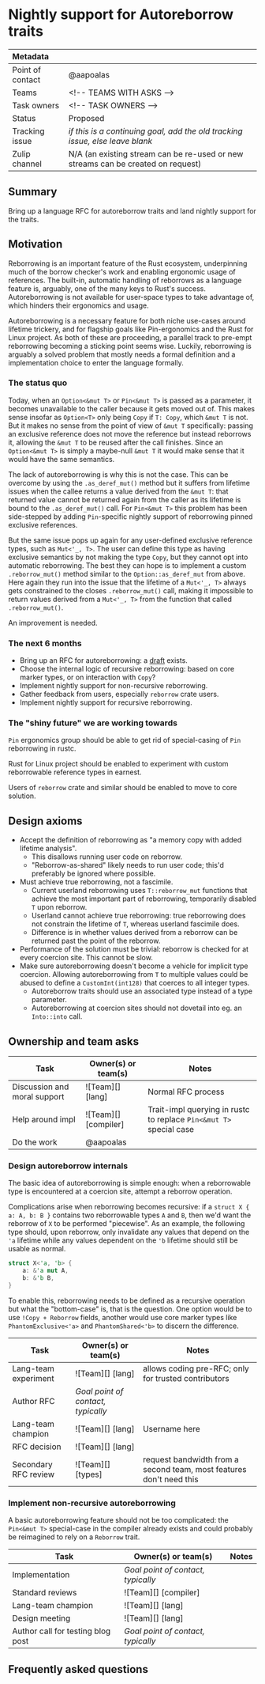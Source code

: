 # Nightly support for Autoreborrow traits

| Metadata         |                                                                                  |
|:-----------------|----------------------------------------------------------------------------------|
| Point of contact | @aapoalas                                   |
| Teams            | &lt;!-- TEAMS WITH ASKS --&gt;                                                   |
| Task owners      | &lt;!-- TASK OWNERS --&gt;                                                       |
| Status           | Proposed                                                                         |
| Tracking issue   | *if this is a continuing goal, add the old tracking issue, else leave blank*     |
| Zulip channel    | N/A (an existing stream can be re-used or new streams can be created on request) |

## Summary

Bring up a language RFC for autoreborrow traits and land nightly support for the traits.

## Motivation

Reborrowing is an important feature of the Rust ecosystem, underpinning much of the borrow checker's work and
enabling ergonomic usage of references. The built-in, automatic handling of reborrows as a language feature
is, arguably, one of the many keys to Rust's success. Autoreborrowing is not available for user-space types
to take advantage of, which hinders their ergonomics and usage.

Autoreborrowing is a necessary feature for both niche use-cases around lifetime trickery, and for flagship
goals like Pin-ergonomics and the Rust for Linux project. As both of these are proceeding, a parallel track
to pre-empt reborrowing becoming a sticking point seems wise. Luckily, reborrowing is arguably a solved
problem that mostly needs a formal definition and a implementation choice to enter the language formally.

### The status quo

Today, when an `Option<&mut T>` or `Pin<&mut T>` is passed as a parameter, it becomes unavailable to the
caller because it gets moved out of. This makes sense insofar as `Option<T>` only being `Copy` if `T: Copy`,
which `&mut T` is not. But it makes no sense from the point of view of `&mut T` specifically: passing an
exclusive reference does not move the reference but instead reborrows it, allowing the `&mut T` to be reused
after the call finishes. Since an `Option<&mut T>` is simply a maybe-null `&mut T` it would make sense that
it would have the same semantics.

The lack of autoreborrowing is why this is not the case. This can be overcome by using the `.as_deref_mut()`
method but it suffers from lifetime issues when the callee returns a value derived from the `&mut T`: that
returned value cannot be returned again from the caller as its lifetime is bound to the `.as_deref_mut()`
call. For `Pin<&mut T>` this problem has been side-stepped by adding `Pin`-specific nightly support of
reborrowing pinned exclusive references.

But the same issue pops up again for any user-defined exclusive reference types, such as `Mut<'_, T>`. The
user can define this type as having exclusive semantics by not making the type `Copy`, but they cannot opt
into automatic reborrowing. The best they can hope is to implement a custom `.reborrow_mut()` method similar
to the `Option::as_deref_mut` from above. Here again they run into the issue that the lifetime of a
`Mut<'_, T>` always gets constrained to the closes `.reborrow_mut()` call, making it impossible to return
values derived from a `Mut<'_, T>` from the function that called `.reborrow_mut()`.

An improvement is needed.

### The next 6 months

- Bring up an RFC for autoreborrowing: a
  [draft](https://github.com/aapoalas/rfcs/blob/autoreborrow-traits/text/0000-autoreborrow-traits.md) exists.
- Choose the internal logic of recursive reborrowing: based on core marker types, or on interaction with
  `Copy`?
- Implement nightly support for non-recursive reborrowing.
- Gather feedback from users, especially `reborrow` crate users.
- Implement nightly support for recursive reborrowing.

### The "shiny future" we are working towards

`Pin` ergonomics group should be able to get rid of special-casing of `Pin` reborrowing in rustc.

Rust for Linux project should be enabled to experiment with custom reborrowable reference types in earnest.

Users of `reborrow` crate and similar should be enabled to move to core solution.

## Design axioms

- Accept the definition of reborrowing as "a memory copy with added lifetime analysis".
  - This disallows running user code on reborrow.
  - "Reborrow-as-shared" likely needs to run user code; this'd preferably be ignored where possible.
- Must achieve true reborrowing, not a fascimile.
  - Current userland reborrowing uses `T::reborrow_mut` functions that achieve the most important part of
    reborrowing, temporarily disabled `T` upon reborrow.
  - Userland cannot achieve true reborrowing: true reborrowing does not constrain the lifetime of `T`,
    whereas userland fascimile does.
  - Difference is in whether values derived from a reborrow can be returned past the point of the reborrow.
- Performance of the solution must be trivial: reborrow is checked for at every coercion site. This cannot be
  slow.
- Make sure autoreborrowing doesn't become a vehicle for implicit type coercion. Allowing autoreborrowing
  from `T` to multiple values could be abused to define a `CustomInt(int128)` that coerces to all integer
  types.
  - Autoreborrow traits should use an associated type instead of a type parameter.
  - Autoreborrowing at coercion sites should not dovetail into eg. an `Into::into` call.

## Ownership and team asks

| Task                         | Owner(s) or team(s) | Notes |
|------------------------------|---------------------|-------|
| Discussion and moral support | ![Team][] [lang]    | Normal RFC process |
| Help around impl             | ![Team][] [compiler]| Trait-impl querying in rustc to replace `Pin<&mut T>` special case |
| Do the work                  | @aapoalas           |       |

### Design autoreborrow internals

The basic idea of autoreborrowing is simple enough: when a reborrowable type is encountered at a coercion
site, attempt a reborrow operation.

Complications arise when reborrowing becomes recursive: if a `struct X { a: A, b: B }` contains two
reborrowable types `A` and `B`, then we'd want the reborrow of `X` to be performed "piecewise". As an
example, the following type should, upon reborrow, only invalidate any values that depend on the `'a` lifetime while any values dependent on the `'b` lifetime should still be usable as normal.

```rust
struct X<'a, 'b> {
    a: &'a mut A,
    b: &'b B,
}
```

To enable this, reborrowing needs to be defined as a recursive operation but what the "bottom-case" is, that
is the question. One option would be to use `!Copy + Reborrow` fields, another would use core marker types
like `PhantomExclusive<'a>` and `PhantomShared<'b>` to discern the difference.


| Task                 | Owner(s) or team(s)                | Notes                                                               |
|----------------------|------------------------------------|---------------------------------------------------------------------|
| Lang-team experiment | ![Team][] [lang]                   | allows coding pre-RFC; only for trusted contributors                |
| Author RFC           | *Goal point of contact, typically* |                                                                     |
| Lang-team champion   | ![Team][] [lang]                   | Username here |
| RFC decision         | ![Team][] [lang]                   |                                                                     |
| Secondary RFC review | ![Team][] [types]                  | request bandwidth from a second team, most features don't need this |

### Implement non-recursive autoreborrowing

A basic autoreborrowing feature should not be too complicated: the `Pin<&mut T>` special-case in the
compiler already exists and could probably be reimagined to rely on a `Reborrow` trait.

| Task                              | Owner(s) or team(s)                | Notes |
|-----------------------------------|------------------------------------|-------|
| Implementation                    | *Goal point of contact, typically* |       |
| Standard reviews                  | ![Team][] [compiler]               |       |
| Lang-team champion                | ![Team][] [lang]                   |       |
| Design meeting                    | ![Team][] [lang]                   |       |
| Author call for testing blog post | *Goal point of contact, typically* |       |

## Frequently asked questions

